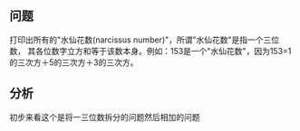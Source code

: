 ## 问题
打印出所有的"水仙花数(narcissus number)"，所谓"水仙花数"是指一个三位数，
其各位数字立方和等于该数本身。例如：153是一个"水仙花数"，因为153=1的三次方＋5的三次方＋3的三次方。 

## 分析
初步来看这个是将一三位数拆分的问题然后相加的问题

